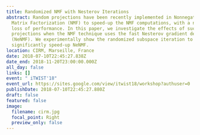 ```yaml
---
title: Randomized NMF with Nesterov Iterations
abstract: Random projections have been recently implemented in Nonnegative
  Matrix Factorization (NMF) to speed-up the NMF computations, with a negligible
  loss of performance. In this paper, we investigate the effects of such
  projections when the NMF technique uses the fast Nesterov gradient descent
  (NeNMF). We experimentally show the randomized subspace iteration to
  significantly speed-up NeNMF.
location: CIRM, Marseille, France
date: 2018-07-10T22:45:27.838Z
date_end: 2018-11-20T23:00:00.000Z
all_day: false
links: []
event: " iTWIST'18"
event_url: https://sites.google.com/view/itwist18/workshop?authuser=0
publishDate: 2018-07-10T22:45:27.880Z
draft: false
featured: false
image:
  filename: cirm.jpg
  focal_point: Right
  preview_only: false
---
```

